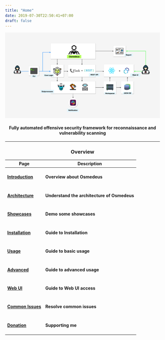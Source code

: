 ```yaml
---
title: "Home"
date: 2019-07-30T22:50:41+07:00
draft: false
---
```


![architechture](screenshots/Osmedeus-architecture.png?classes=border,shadow)

<h4 align="center">Fully automated offensive security framework for reconnaissance and vulnerability scanning</h4>

***

<h3 align="center">Overview</h3>

| Page | Description |
| ------| -----------|
| <h4>[Introduction](/introduction/)</h4>  | <h4>Overview about Osmedeus</h4> |
| <h4>[Architecture](/architecture/)</h4> | <h4>Understand the architecture of Osmedeus</h4> |
| <h4>[Showcases](/showcases/)</h4> | <h4>Demo some showcases</h4> |
| <h4>[Installation](/installation/)</h4> | <h4>Guide to Installation</h4> |
| <h4>[Usage](/usage/)</h4> | <h4>Guide to basic usage</h4> |
| <h4>[Advanced](/advanced/)</h4> | <h4>Guide to advanced usage</h4> |
| <h4>[Web UI](/web-ui/)</h4> | <h4>Guide to Web UI access</h4> |
| <h4>[Common Issues](/issues/)</h4> | <h4>Resolve common issues</h4> |
| <h4>[Donation](/donation/)</h4>      | <h4>Supporting me</h4> |
